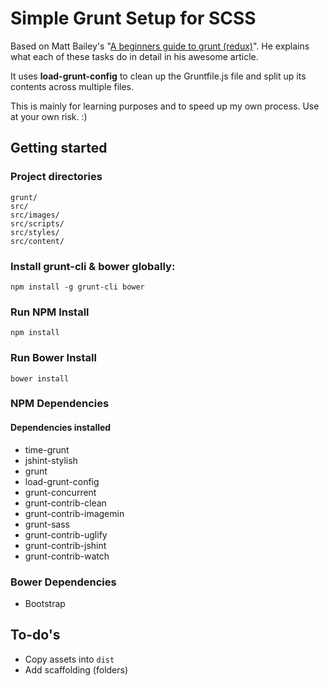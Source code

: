 # Simple Grunt Setup for SCSS

Based on Matt Bailey's "[A beginners guide to grunt (redux)](http://mattbailey.io/a-beginners-guide-to-grunt-redux/)". He explains what each of these tasks do in detail in his awesome article.

It uses **load-grunt-config** to clean up the Gruntfile.js file and split up its contents across multiple files.

This is mainly for learning purposes and to speed up my own process. Use at your own risk. :)

## Getting started

### Project directories
	grunt/
	src/
	src/images/
	src/scripts/
	src/styles/
	src/content/

### Install grunt-cli & bower globally:
`npm install -g grunt-cli bower`

### Run NPM Install
`npm install`

### Run Bower Install
`bower install`

### NPM Dependencies

#### Dependencies installed
- time-grunt
- jshint-stylish
- grunt
- load-grunt-config 
- grunt-concurrent 
- grunt-contrib-clean 
- grunt-contrib-imagemin 
- grunt-sass 
- grunt-contrib-uglify 
- grunt-contrib-jshint 
- grunt-contrib-watch

### Bower Dependencies
- Bootstrap

## To-do's
- Copy assets into `dist`
- Add scaffolding (folders)